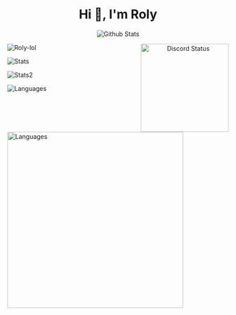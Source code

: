 <h1 align="center">Hi 👋, I'm Roly</h1>
<p align="center">
  <img src="https://github-widgetbox.vercel.app/api/profile?username=Roly-lol&data=followers,repositories,stars,commits&theme=darkmode" alt="Github Stats" />
</p>
<p align="center">
  <a href="https://discord.com/users/997107672048484442"> <img align="right" height="200px" src="https://lanyard.cnrad.dev/api/997107672048484442" alt="Discord Status"> </a>
<!-- </p> -->
<p> <img src="https://komarev.com/ghpvc/?username=Roly-lol&label=Profile%20views&color=0e75b6&style=flat" alt="Roly-lol" /> </p>
<p> <img alt="Stats" src="https://github-readme-stats.vercel.app/api?username=Roly-lol&count_private=true&show_icons=true&show_icons=true&theme=dracula" /> </p>
<p> <img alt="Stats2" src="https://github-readme-streak-stats.herokuapp.com/?user=Roly-lol&theme=dracula" /> </p>
<p> <img alt="Languages" src="https://github-readme-stats.vercel.app/api/top-langs/?username=Roly-lol&layout=compact&langs_count=10&show_icons=true&theme=dracula" /> </p>

<p >
  <img weight="600px" height="400px" src="https://github-widgetbox.vercel.app/api/skills?languages=js,ts,java,php,html,css,c,cpp,csharp,rust,xml,json,yaml,postgresql,mysql,lua,graphql,markdown&theme=darkmode&includenames=true" alt="Languages" />
</p>
